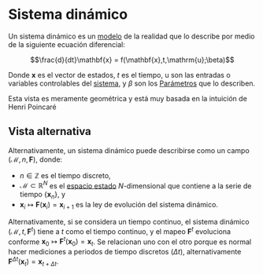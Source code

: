 # Sistema dinámico

Un sistema dinámico es un [modelo](../Modelo.md) de la realidad que lo describe por medio de la siguiente ecuación diferencial:

$$\frac{d}{dt}\mathbf{x} = f(\mathbf{x},t,\mathrm{u};\beta)$$

Donde $\mathbf{x}$ es el vector de estados, $t$ es el tiempo, $\mathrm{u}$ son las entradas o variables controlables del [sistema](../Sistema.md), y $\beta$ son los [Parámetros](../Matematica/Par%C3%A1metros.md) que lo describen.

Esta vista es meramente geométrica y está muy basada en la intuición de Henri Poincaré

## Vista alternativa

Alternativamente, un sistema dinámico puede describirse como un campo $(\mathcal{M},n,\mathbf{F})$, donde:

* $n\in\mathbb{Z}$ es el tiempo discreto,
* $\mathcal{M}\subset\mathbb{R}^N$ es el [espacio estado](Espacio%20estado.md) $N$-dimensional que contiene a la serie de tiempo $\{\mathbf{x}_n\}$, y
* $\mathbf{x}_i \mapsto \mathbf{F}(\mathbf{x}_i)=\mathbf{x}_{i+1}$ es la ley de evolución del sistema dinámico.

Alternativamente, si se considera un tiempo continuo, el sistema dinámico $(\mathcal{M},t,\mathbf{F}^t)$ tiene a $t$ como el tiempo continuo, y el mapeo $\mathbf{F}^t$ evoluciona conforme $\mathbf{x}_0\longmapsto\mathbf{F}^t(\mathbf{x}_0)=\mathbf{x}_t$. Se relacionan uno con el otro porque es normal hacer mediciones a periodos de tiempo discretos ($\Delta t$), alternativamente $\mathbf{F}^{\Delta t}(\mathbf{x}_t)=\mathbf{x}_{t+\Delta t}$.
